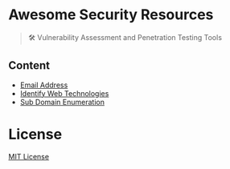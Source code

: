 # Awesome Security Resources
> 🛠 Vulnerability Assessment and Penetration Testing Tools

## Content

- [Email Address](/Email%20Address/)
- [Identify Web Technologies](/Identify%20Web%20Technology/)
- [Sub Domain Enumeration](/Sub%20Domain%20Enumeration/)

# License

[MIT License](LICENSE)
